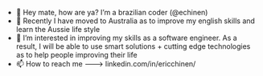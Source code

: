 - 👋 Hey mate, how are ya? I’m a brazilian coder (@echinen) 
- 🌱 Recently I have moved to Australia as to improve my english skills and learn the Aussie life style
- 👀 I’m interested in improving my skills as a software engineer. As a result, I will be able to use smart solutions + cutting edge technologies as to help people improving their life
- 📫 How to reach me ---> linkedin.com/in/ericchinen/

<!---
echinen/echinen is a ✨ special ✨ repository because its `README.md` (this file) appears on your GitHub profile.
You can click the Preview link to take a look at your changes.
--->
